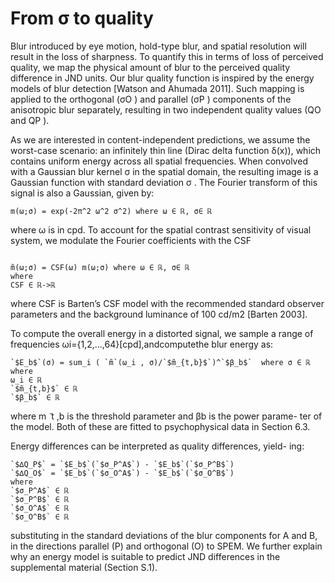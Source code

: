 
# From σ to quality
Blur introduced by eye motion, hold-type blur, and spatial resolution will result in the loss of sharpness. To quantify this in terms of loss of perceived quality, we map the physical amount of blur to the perceived quality difference in JND units. Our blur quality function is inspired by the energy models of blur detection [Watson and Ahumada 2011]. Such mapping is applied to the orthogonal (σO ) and parallel (σP ) components of the anisotropic blur separately, resulting in two independent quality values (QO and QP ).

As we are interested in content-independent predictions, we assume the worst-case scenario: an infinitely thin line (Dirac delta function δ(x)), which contains uniform energy across all spatial frequencies. When convolved with a Gaussian blur kernel σ in the spatial domain, the resulting image is a Gaussian function with standard deviation σ . The Fourier transform of this signal is also a Gaussian, given by:

``` iheartla(first)
m(ω;σ) = exp(-2π^2 ω^2 σ^2) where ω ∈ ℝ, σ∈ ℝ
```

where ω is in cpd. To account for the spatial contrast sensitivity of visual system, we modulate the Fourier coefficients with the CSF


``` iheartla(first)

m̃(ω;σ) = CSF(ω) m(ω;σ) where ω ∈ ℝ, σ∈ ℝ
where
CSF ∈ ℝ->ℝ

```
where CSF is Barten’s CSF model with the recommended standard observer parameters and the background luminance of 100 cd/m2 [Barten 2003].

To compute the overall energy in a distorted signal, we sample a range of frequencies ωi={1,2,...,64}[cpd],andcomputethe blur energy as:

``` iheartla(first)
`$E_b$`(σ) = sum_i ( `m̃`(ω_i , σ)/`$m̃_{t,b}$`)^`$β_b$`  where σ ∈ ℝ
where
ω_i ∈ ℝ
`$m̃_{t,b}$` ∈ ℝ
`$β_b$` ∈ ℝ
```

where m ̃ t ,b is the threshold parameter and βb is the power parame- ter of the model. Both of these are fitted to psychophysical data in Section 6.3.

Energy differences can be interpreted as quality differences, yield- ing:

``` iheartla(first)
`$∆Q_P$` = `$E_b$`(`$σ_P^A$`) - `$E_b$`(`$σ_P^B$`)
`$∆Q_O$` = `$E_b$`(`$σ_O^A$`) - `$E_b$`(`$σ_O^B$`)
where
`$σ_P^A$` ∈ ℝ
`$σ_P^B$` ∈ ℝ
`$σ_O^A$` ∈ ℝ
`$σ_O^B$` ∈ ℝ
```
substituting in the standard deviations of the blur components for A and B, in the directions parallel (P) and orthogonal (O) to SPEM. We further explain why an energy model is suitable to predict
JND differences in the supplemental material (Section S.1).
















